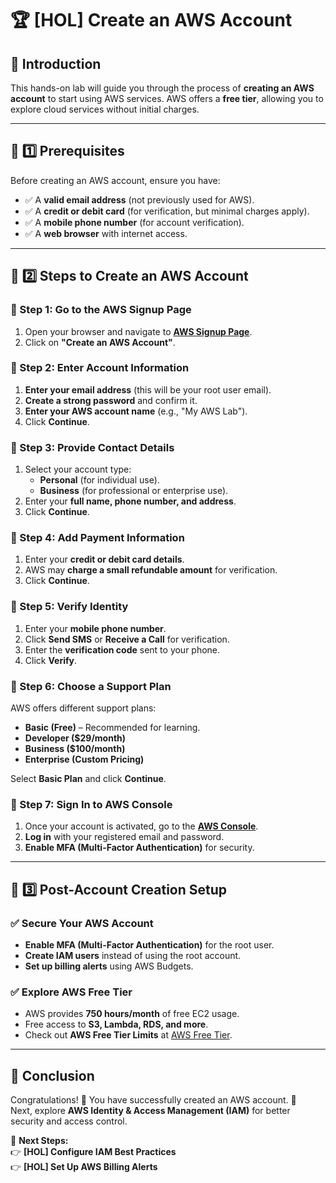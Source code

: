# 🏆 [HOL] Create an AWS Account

## 🎉 Introduction
This hands-on lab will guide you through the process of **creating an AWS account** to start using AWS services. AWS offers a **free tier**, allowing you to explore cloud services without initial charges.

---

## 📌 1️⃣ Prerequisites
Before creating an AWS account, ensure you have:
- ✅ A **valid email address** (not previously used for AWS).
- ✅ A **credit or debit card** (for verification, but minimal charges apply).
- ✅ A **mobile phone number** (for account verification).
- ✅ A **web browser** with internet access.

---

## 📌 2️⃣ Steps to Create an AWS Account
### 🔹 Step 1: Go to the AWS Signup Page
1. Open your browser and navigate to **[AWS Signup Page](https://aws.amazon.com/console/)**.
2. Click on **"Create an AWS Account"**.

### 🔹 Step 2: Enter Account Information
1. **Enter your email address** (this will be your root user email).
2. **Create a strong password** and confirm it.
3. **Enter your AWS account name** (e.g., "My AWS Lab").
4. Click **Continue**.

### 🔹 Step 3: Provide Contact Details
1. Select your account type:
   - **Personal** (for individual use).
   - **Business** (for professional or enterprise use).
2. Enter your **full name, phone number, and address**.
3. Click **Continue**.

### 🔹 Step 4: Add Payment Information
1. Enter your **credit or debit card details**.
2. AWS may **charge a small refundable amount** for verification.
3. Click **Continue**.

### 🔹 Step 5: Verify Identity
1. Enter your **mobile phone number**.
2. Click **Send SMS** or **Receive a Call** for verification.
3. Enter the **verification code** sent to your phone.
4. Click **Verify**.

### 🔹 Step 6: Choose a Support Plan
AWS offers different support plans:
- **Basic (Free)** – Recommended for learning.
- **Developer ($29/month)**
- **Business ($100/month)**
- **Enterprise (Custom Pricing)**

Select **Basic Plan** and click **Continue**.

### 🔹 Step 7: Sign In to AWS Console
1. Once your account is activated, go to the **[AWS Console](https://aws.amazon.com/console/)**.
2. **Log in** with your registered email and password.
3. **Enable MFA (Multi-Factor Authentication)** for security.

---

## 📌 3️⃣ Post-Account Creation Setup
### ✅ **Secure Your AWS Account**
- **Enable MFA (Multi-Factor Authentication)** for the root user.
- **Create IAM users** instead of using the root account.
- **Set up billing alerts** using AWS Budgets.

### ✅ **Explore AWS Free Tier**
- AWS provides **750 hours/month** of free EC2 usage.
- Free access to **S3, Lambda, RDS, and more**.
- Check out **AWS Free Tier Limits** at [AWS Free Tier](https://aws.amazon.com/free/).

---

## 🎯 Conclusion
Congratulations! 🎉 You have successfully created an AWS account. 🚀  
Next, explore **AWS Identity & Access Management (IAM)** for better security and access control.

📌 **Next Steps:**  
👉 **[HOL] Configure IAM Best Practices**  
👉 **[HOL] Set Up AWS Billing Alerts**
